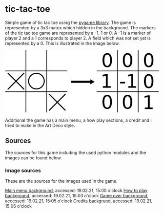 # tic-tac-toe
Simple game of tic tac toe using the [pygame library](https://www.pygame.org/docs/). The game is represented by a 3x3 matrix which hidden in the background. The markers of the tic tac toe game are represented by a -1, 1 or 0. A -1 is a marker of player 2 and a 1 corresponds to player 2. A field which was not set yet is represented by a 0. This is illustrated in the image below. 

![Infor for the image](/images/github_image.png)

Additional the game has a main menu, a how play sections, a credit and I tried to make in the Art Deco style.

## Sources
The sources for this game including the used python modules and the images can be found below.

### Image sources
These are the sources for the images used in the game.

[Main menu background](https://wallpapercave.com/wp/wp2468562.jpg), accessed: 19.02.21, 15:00 o'clock
[How to play background](https://www.amazon.co.uk/Bilderwelten-Non-woven-wallpaper-Landscape-Format/dp/B0842NGV5N), accessed: 19.02.21, 15:03 o'clock
[Game over background](https://www.miltonandking.com/product/leopard-wallpaper/), accessed: 19.02.21, 15:05 o'clock
[Credits backgrund](https://www.photomural.com/artdeco.html#/), accessed: 19.02.21, 15:06 o'clock
